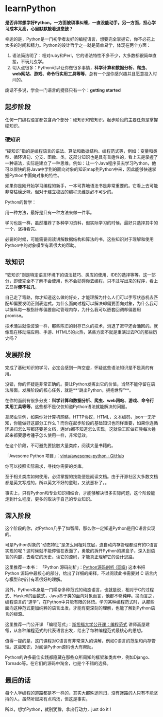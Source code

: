 # learnPython

**是否非常想学好Python，一方面被琐事纠缠，一直没能动手，另一方面，担心学习成本太高，心里默默敲着退堂鼓？**

幸运的是，Python是一门初学者友好的编程语言，想要完全掌握它，你不必花上太多的时间和精力。Python的设计哲学之一就是简单易学，体现在两个方面：

1. 语法简洁明了：相对ruby和Perl，它的语法特性不多不少，大多数都很简单直接，不玩儿玄学。
2. 切入点很多：Python可以让你做很多事情，**科学计算和数据分析、爬虫、web网站、游戏、命令行实用工具等等**，总有一个是你感兴趣并且愿意投入时间的。

废话不多说，学会一门语言的捷径只有一个：**getting started**

## 起步阶段

任何一门编程语言都包含两个部分：硬知识和软知识，起步阶段的主要任务是掌握硬知识。

### 硬知识

“硬知识”指的是编程语言的语法、算法和数据结构、编程范式等，例如：变量和类型、循环语句、分支、函数、类。这部分知识也是具有普适性的，看上去是掌握了一种语法，实际是建立了一种思维。例如：让一个Java程序员去学习Python，他可以很快的将Java中学到的面向对象的知识map到Python中来，因此能够快速掌握Python中面向对象的特性。

如果你是刚开始学习编程的新手，一本可靠地语法书是非常重要的。它看上去可能非常枯燥乏味，但对于建立稳固的编程思维是必不可少的。

Python的哲学：

用一种方法，最好是只有一种方法来做一件事。

学习也是一样，虽然推荐了多种学习资料，但实际学习的时候，最好只选择其中的一个，坚持看完。

必要的时候，可能需要阅读讲解数据结构和算法的书，这些知识对于理解和使用Python中的对象模型有着很大的帮助。

## 软知识

“软知识”则是特定语言环境下的语法技巧、类库的使用、IDE的选择等等。这一部分，即使完全不了解不会使用，也不会妨碍你去编程，只不过写出来的程序，看上去显得**傻不拉几**。

自己走了弯路，你才知道这么做的好处，才能理解为什么人们可以手写状态机去匹配却偏要发明正则表达式，为什么面向过程可以解决却偏要面向对象，为什么我可以操纵每一根指针却偏要自动管理内存，为什么我可以嵌套回调却偏要用promise。

技术涌进就像波浪一样，那些陈旧的封存已久的技术，消退了迟早还会涌回的。就像现在移动端应用、手游、HTML5的火热，某些方面不就是重演过去PC的那些历史吗？

## 发展阶段

完成了基础知识的学习，必定会感到一阵空虚，怀疑这些语法知识是不是真的有用。

没错，你的怀疑是非常正确的。要让Python发挥出它的价值，当然不能停留在语法层面。发展阶段的核心任务，就是**“跳出Python，拥抱世界”**。

在你的面前有很多分支：**科学计算和数据分析、爬虫、web网站、游戏、命令行实用工具等等**，这些都不是仅仅知道Python语法就能解决的问题。

拿爬虫举例，如果你对计算机网络，HTTP协议，HTML，文本编码，json一无所知，你能做好这部分工作么？而你在起步阶段的基础知识也同样重要，如果你连循环递归怎么写都还要差文档，连bfs都不知道怎么实现，这就像工匠做石凳每次锤起来都要思考锤子怎么使用一样，非常低效。

在这个阶段，不可避免要接触大量类库，阅读大量书籍的。

「Awesome Python 项目」：[vinta/awesome-python · GitHub](https://link.zhihu.com/?target=https%3A//github.com/vinta/awesome-python)

你可以按照实际需求，寻找你需要的类库。

至于相关类库如何使用，必须掌握的技能便是阅读文档。由于开源社区大多数文档都是英文写成的，所以英文不好的童鞋，又该恶补了。。

事实上，只有Python和专业知识相结合，才能够解决很多实际问题，这个阶段能走到什么程度，更多的取决于自己的专业知识。

## 深入阶段

这个阶段的你，对Python几乎了如智障，那么你一定知道Python是用C语言实现的。

可是Python对象的“动态特征”是怎么用相对底层，连自动内存管理都没有的C语言实现的呢？这时候就不能停留在表面了，勇敢的拆开Python的黑盒子，深入到语言的内部，去看它的历史，读它的源码，才能真正理解它的设计思路。

这里推荐一本书：
「Python 源码剖析」：[Python源码剖析 (豆瓣)](https://link.zhihu.com/?target=http%3A//book.douban.com/subject/3117898/)
这本书把 Python 源码中最核心的部分，给出了详细的阐释，不过阅读此书需要对 C 语言内存模型和指针有着很好的理解。

另外，Python本身是一门糅杂多种范式的动态语言，也就是说，相对于C的过程式、Haskell的函数式，Java基于类的面向对象而言，他都不够纯粹。换而言之，编程语言的“道学”，在Python中只能有限的体悟。学习某种编程范式时，从那些面向这种范式更加纯粹的语言出发，才能有更深刻的理解，也能了解到Python语言的根源。

这里推荐一门公开课
「编程范式」：[斯坦福大学公开课：编程范式](https://link.zhihu.com/?target=http%3A//v.163.com/special/opencourse/paradigms.html)
讲师高屋建瓴，从各种编程范式的代表语言出发，给出了每种编程范式最核心的思想。

值得一提的是，这门课程对C语言有非常深入的讲解，例如C语言的范型和内存管理。这些知识，对阅读Python源码也大有帮助。

Python的许多最佳实践都隐藏在那些众所周知的框架和类库中，例如Django、Tornado等。在它们的源码中淘金，也是个不错的选择。

## 最后的话

每个人学编程的道路都是不一样的，其实大都殊途同归，没有迷路的人只有不能坚持的人。虽然听起来有点鸡汤，但这是事实。

所以，想学Python，就别犹豫，拿出行动力，just do it !